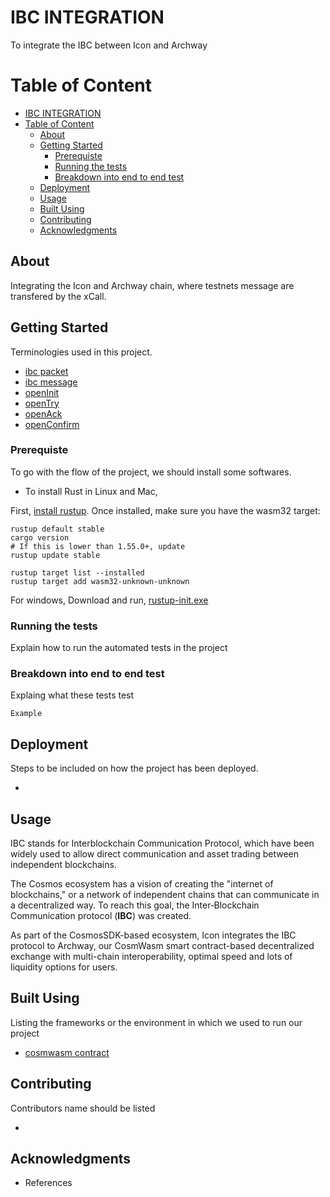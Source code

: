 # IBC INTEGRATION

To integrate the IBC between Icon and Archway

# Table of Content

- [IBC INTEGRATION](#ibc-integration)
- [Table of Content](#table-of-content)
  - [About  ](#about--)
  - [Getting Started  ](#getting-started--)
    - [Prerequiste](#prerequiste)
    - [Running the tests](#running-the-tests)
    - [Breakdown into end to end test](#breakdown-into-end-to-end-test)
  - [Deployment  ](#deployment--)
  - [Usage  ](#usage--)
  - [Built Using  ](#built-using--)
  - [Contributing  ](#contributing--)
  - [Acknowledgments  ](#acknowledgments--)

## About <a name = "about"> </a>

Integrating the Icon and Archway chain, where testnets message are transfered by the xCall.

## Getting Started <a name = "getting_started"> </a>

<!-- This will give the instructions to get you the copy of the project up and running on your local machine for development and testing purposes.  -->

Terminologies used in this project.
  
- [ibc packet](../docs/terminologies/ibc_terminologies.md)
- [ibc message](../docs/terminologies/ibc_terminologies.md)
- [openInit](./docs/terminologies/ibc_terminologies.md)
- [openTry](./docs/terminologies/ibc_terminologies.md)
- [openAck](./docs/terminologies/ibc_terminologies.md)
- [openConfirm](./docs/terminologies/ibc_terminologies.md)

### Prerequiste

<!-- What things needed to install the software and how it is installed.
```
Examples
``` -->
To go with the flow of the project, we should install some softwares.

- To install Rust in Linux and Mac,

First, [install rustup](https://rustup.rs/). Once installed, make sure you have the wasm32 target:
  
```shell
rustup default stable
cargo version
# If this is lower than 1.55.0+, update
rustup update stable

rustup target list --installed
rustup target add wasm32-unknown-unknown
```

For windows,
Download and run, [rustup-init.exe](https://static.rust-lang.org/rustup/dist/i686-pc-windows-gnu/rustup-init.exe)

### Running the tests

Explain how to run the automated tests in the project

### Breakdown into end to end test

Explaing what these tests test
```
Example
```

## Deployment <a name = "deployment"> </a>

Steps to be included on how the project has been deployed.

-  
## Usage <a name = "usage"> </a>

IBC stands for Interblockchain Communication Protocol, which have been widely used to allow direct communication and asset trading between independent blockchains.

The Cosmos ecosystem has a vision of creating the "internet of blockchains," or a network of independent chains that can communicate in a decentralized way. To reach this goal, the Inter‐Blockchain Communication protocol (**IBC**) was created.

As part of the CosmosSDK-based ecosystem, Icon integrates the IBC protocol to Archway, our CosmWasm smart contract-based decentralized exchange with multi-chain interoperability, optimal speed and lots of liquidity options for users.

## Built Using <a name = "built_using"> </a>

Listing the frameworks or the environment in which we used to run our project

- [cosmwasm contract](https://book.cosmwasm.com/)
  
## Contributing <a name = "contributing"> </a>

Contributors name should be listed 
  
- 

## Acknowledgments <a name = "acknowledgement"> </a>

- References




















